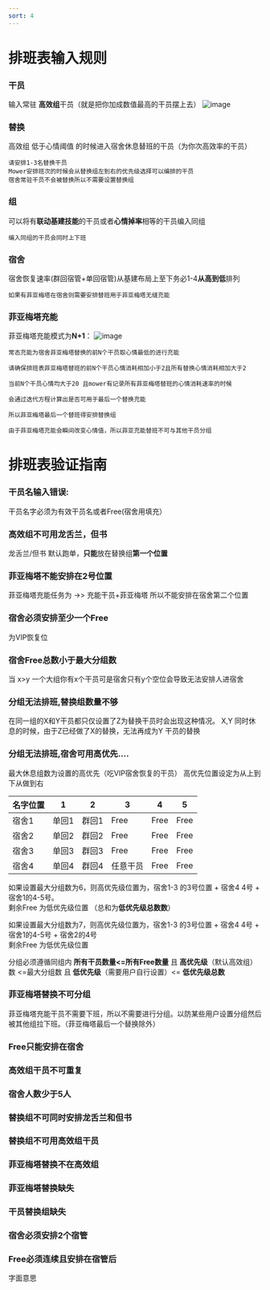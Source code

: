 ```yaml
---
sort: 4
---
```

# 排班表输入规则

### 干员 
输入常驻 **高效组**干员（就是把你加成数值最高的干员摆上去）
![image](https://github.com/ArkMowers/arknights-mower/assets/33809511/a2ee8f84-25eb-4a49-a33b-ec5e69faf9d1)

### 替换
高效组 低于心情阈值 的时候进入宿舍休息替班的干员（为你次高效率的干员）

  ``请安排1-3名替换干员``  
  ``Mower安排班次的时候会从替换组左到右的优先级选择可以编排的干员``  
  ``宿舍常驻干员不会被替换所以不需要设置替换组``
  
### 组
可以将有**联动基建技能**的干员或者**心情掉率**相等的干员编入同组

  `编入同组的干员会同时上下班`
  
### 宿舍

 宿舍恢复速率(群回宿管+单回宿管)从基建布局上至下务必1-4**从高到低**排列

`如果有菲亚梅塔在宿舍则需要安排替班用于菲亚梅塔无缝充能`

### 菲亚梅塔充能
 菲亚梅塔充能模式为**N+1**：
 ![image](https://github.com/ArkMowers/arknights-mower/assets/33809511/e3cda76e-0164-4b14-bbc2-dd2c9ce3916b)

 `常态充能为宿舍菲亚梅塔替换的前N个干员取心情最低的进行充能`
 
 `请确保排班表菲亚梅塔替班的前N个干员心情消耗相加小于2且所有替换心情消耗相加大于2`

 `当前N个干员心情均大于20 且mower有记录所有菲亚梅塔替班的心情消耗速率的时候`
 
   `会通过迭代方程计算出是否可用于最后一个替换充能`
   
   `所以菲亚梅塔最后一个替班得安排替换组`
   
  `由于菲亚梅塔充能会瞬间改变心情值，所以菲亚充能替班不可与其他干员分组`


# 排班表验证指南

### 干员名输入错误:
干员名字必须为有效干员名或者Free(宿舍用填充）

### 高效组不可用龙舌兰，但书
龙舌兰/但书 默认跑单，**只能**放在替换组**第一个位置**

### 菲亚梅塔不能安排在2号位置
菲亚梅塔充能任务为 ->> 充能干员+菲亚梅塔  所以不能安排在宿舍第二个位置

### 宿舍必须安排至少一个Free
为VIP恢复位

### 宿舍Free总数小于最大分组数
当 x>y
一个大组你有x个干员可是宿舍只有y个空位会导致无法安排人进宿舍

### 分组无法排班,替换组数量不够
在同一组的X和Y干员都只仅设置了Z为替换干员时会出现这种情况。
X,Y 同时休息的时候，由于Z已经做了X的替换，无法再成为Y 干员的替换

### 分组无法排班,宿舍可用高优先....
最大休息组数为设置的高优先（吃VIP宿舍恢复的干员）
高优先位置设定为从上到下从做到右

| 名字位置 | 1 | 2 | 3 | 4| 5|
|----------|----------|----------| --|--|--|
| 宿舍1   | 单回1 | 群回1  |Free|Free|Free|
| 宿舍2   | 单回2 | 群回2  |Free|Free|Free|
| 宿舍3   | 单回3 | 群回3 |Free|Free|Free|
| 宿舍4   | 单回4 | 群回4  |任意干员|Free|Free|

如果设置最大分组数为6，则高优先级位置为，宿舍1-3 的3号位置 + 宿舍4 4号 + 宿舍1的4-5号。  
剩余Free 为低优先级位置 （总和为**低优先级总数数**）

如果设置最大分组数为7，则高优先级位置为，宿舍1-3 的3号位置 + 宿舍4 4号 + 宿舍1的4-5号 + 宿舍2的4号  
剩余Free 为低优先级位置

分组必须遵循同组内 **所有干员数量<=所有Free数量** 且  **高优先级**（默认高效组）数 <=最大分组数 且 **低优先级**（需要用户自行设置）<= **低优先级总数**

### 菲亚梅塔替换不可分组
菲亚梅塔充能干员不需要下班，所以不需要进行分组。以防某些用户设置分组然后被其他组拉下班。（菲亚梅塔最后一个替换除外）

### Free只能安排在宿舍
### 高效组干员不可重复
### 宿舍人数少于5人
### 替换组不可同时安排龙舌兰和但书
### 替换组不可用高效组干员
### 菲亚梅塔替换不在高效组
### 菲亚梅塔替换缺失
### 干员替换组缺失
### 宿舍必须安排2个宿管
### Free必须连续且安排在宿管后
字面意思

